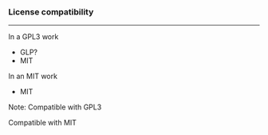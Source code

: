 ### License compatibility

<hr />

In a GPL3 work
- GLP?
- MIT

In an MIT work
- MIT

Note:
Compatible with GPL3

Compatible with MIT
